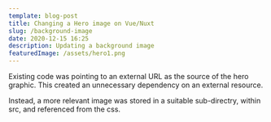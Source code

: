 ```yaml
---
template: blog-post
title: Changing a Hero image on Vue/Nuxt
slug: /background-image
date: 2020-12-15 16:25
description: Updating a background image
featuredImage: /assets/hero1.png
---
```

Existing code was pointing to an external URL as the source of the hero graphic. This created an unnecessary dependency on an external resource.



Instead, a more relevant image was stored in a suitable sub-directry, within src, and referenced from the css.

